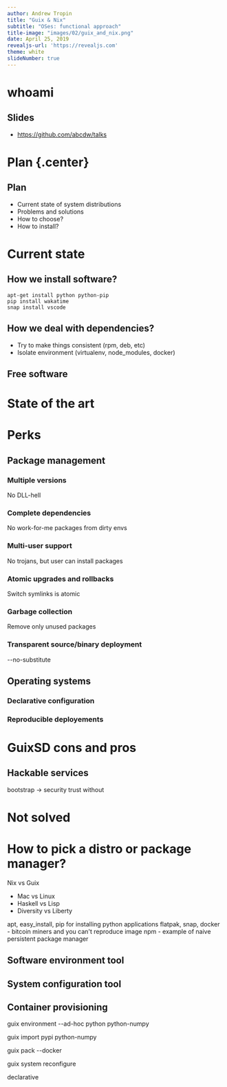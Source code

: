 ```yaml
---
author: Andrew Tropin
title: "Guix & Nix"
subtitle: "OSes: functional approach"
title-image: "images/02/guix_and_nix.png"
date: April 25, 2019
revealjs-url: 'https://revealjs.com'
theme: white
slideNumber: true
---
```


# whoami

## Slides

- https://github.com/abcdw/talks


# Plan {.center}

<!-- ## Here's a slide -->

## Plan

- Current state of system distributions
- Problems and solutions
- How to choose?
- How to install?


# Current state

## How we install software?

``` shell
apt-get install python python-pip
pip install wakatime
snap install vscode
```

## How we deal with dependencies?

- Try to make things consistent (rpm, deb, etc)
- Isolate environment (virtualenv, node_modules, docker)


## Free software

# State of the art
# Perks

## Package management

### Multiple versions
No DLL-hell
### Complete dependencies
No work-for-me packages from dirty envs
### Multi-user support
No trojans, but user can install packages
### Atomic upgrades and rollbacks
Switch symlinks is atomic
### Garbage collection
Remove only unused packages
### Transparent source/binary deployment
--no-substitute

## Operating systems
### Declarative configuration
### Reproducible deployements

# GuixSD cons and pros
## Hackable services

bootstrap -> security trust without

# Not solved


# How to pick a distro or package manager?
Nix vs Guix

* Mac vs Linux
* Haskell vs Lisp
* Diversity vs Liberty


apt, easy_install, pip for installing python applications
flatpak, snap, docker - bitcoin miners and you can't reproduce image
npm - example of naive persistent package manager
## Software environment tool
## System configuration tool
## Container provisioning

guix environment --ad-hoc python python-numpy

guix import pypi python-numpy

guix pack --docker

guix system reconfigure




declarative
